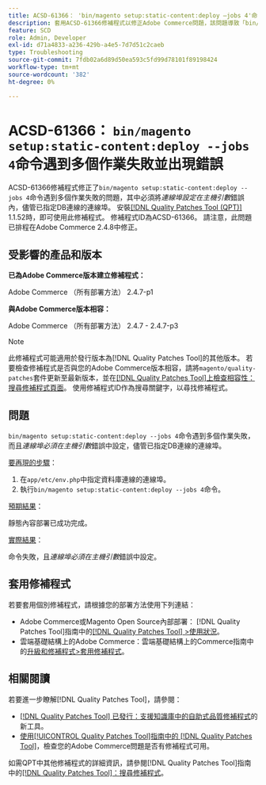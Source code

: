 ```yaml
---
title: ACSD-61366： 'bin/magento setup:static-content:deploy —jobs 4'命令遇到多個作業失敗並出現錯誤
description: 套用ACSD-61366修補程式以修正Adobe Commerce問題，該問題導致「bin/magento setup:static-content:deploy —jobs 4」命令遇到多個作業失敗，且必須在主機引數*錯誤中設定*Port，儘管已指定DB連線的連線埠。
feature: SCD
role: Admin, Developer
exl-id: d71a4833-a236-429b-a4e5-7d7d51c2caeb
type: Troubleshooting
source-git-commit: 7fdb02a6d89d50ea593c5fd99d78101f89198424
workflow-type: tm+mt
source-wordcount: '382'
ht-degree: 0%

---
```


# ACSD-61366： `bin/magento setup:static-content:deploy --jobs 4`命令遇到多個作業失敗並出現錯誤

ACSD-61366修補程式修正了`bin/magento setup:static-content:deploy --jobs 4`命令遇到多個作業失敗的問題，其中必須將&#x200B;*連線埠設定在主機引數*&#x200B;錯誤內，儘管已指定DB連線的連線埠。 安裝[[!DNL Quality Patches Tool (QPT)]](https://experienceleague.adobe.com/en/docs/commerce-operations/tools/quality-patches-tool/quality-patches-tool-to-self-serve-quality-patches) 1.1.52時，即可使用此修補程式。 修補程式ID為ACSD-61366。 請注意，此問題已排程在Adobe Commerce 2.4.8中修正。

## 受影響的產品和版本

**已為Adobe Commerce版本建立修補程式：**

Adobe Commerce （所有部署方法） 2.4.7-p1

**與Adobe Commerce版本相容：**

Adobe Commerce （所有部署方法） 2.4.7 - 2.4.7-p3

>[!NOTE]
>
>此修補程式可能適用於發行版本為[!DNL Quality Patches Tool]的其他版本。 若要檢查修補程式是否與您的Adobe Commerce版本相容，請將`magento/quality-patches`套件更新至最新版本，並在[[!DNL Quality Patches Tool]上檢查相容性：搜尋修補程式頁面](https://experienceleague.adobe.com/tools/commerce-quality-patches/index.html)。 使用修補程式ID作為搜尋關鍵字，以尋找修補程式。

## 問題

`bin/magento setup:static-content:deploy --jobs 4`命令遇到多個作業失敗，而且&#x200B;*連線埠必須在主機引數*&#x200B;錯誤中設定，儘管已指定DB連線的連線埠。

<u>要再現的步驟</u>：

1. 在`app/etc/env.php`中指定資料庫連線的連線埠。
1. 執行`bin/magento setup:static-content:deploy --jobs 4`命令。

<u>預期結果</u>：

靜態內容部署已成功完成。

<u>實際結果</u>：

命令失敗，且&#x200B;*連線埠必須在主機引數*&#x200B;錯誤中設定。

## 套用修補程式

若要套用個別修補程式，請根據您的部署方法使用下列連結：

* Adobe Commerce或Magento Open Source內部部署： [!DNL Quality Patches Tool]指南中的[[!DNL Quality Patches Tool] >使用狀況](/help/tools/quality-patches-tool/usage.md)。
* 雲端基礎結構上的Adobe Commerce：雲端基礎結構上的Commerce指南中的[升級和修補程式>套用修補程式](https://experienceleague.adobe.com/docs/commerce-cloud-service/user-guide/develop/upgrade/apply-patches.html)。

## 相關閱讀

若要進一步瞭解[!DNL Quality Patches Tool]，請參閱：

* [[!DNL Quality Patches Tool] 已發行：支援知識庫中的自助式品質修補程式](https://experienceleague.adobe.com/en/docs/commerce-operations/tools/quality-patches-tool/quality-patches-tool-to-self-serve-quality-patches)的新工具。
* [使用[!UICONTROL Quality Patches Tool]指南中的 [!DNL Quality Patches Tool]](/help/tools/quality-patches-tool/patches-available-in-qpt/check-patch-for-magento-issue-with-magento-quality-patches.md)，檢查您的Adobe Commerce問題是否有修補程式可用。


如需QPT中其他修補程式的詳細資訊，請參閱[!DNL Quality Patches Tool]指南中的[[!DNL Quality Patches Tool]：搜尋修補程式](https://experienceleague.adobe.com/tools/commerce-quality-patches/index.html)。
